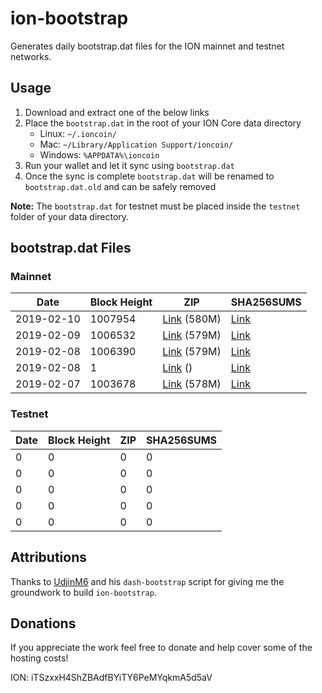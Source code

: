 # ion-bootstrap

Generates daily bootstrap.dat files for the ION mainnet and testnet networks.

## Usage

1. Download and extract one of the below links
2. Place the `bootstrap.dat` in the root of your ION Core data directory
    - Linux: `~/.ioncoin/`
    - Mac: `~/Library/Application Support/ioncoin/`
    - Windows: `%APPDATA%\ioncoin`
3. Run your wallet and let it sync using `bootstrap.dat`
4. Once the sync is complete `bootstrap.dat` will be renamed to `bootstrap.dat.old` and can be safely removed

**Note:** The `bootstrap.dat` for testnet must be placed inside the `testnet` folder of your data directory.

## bootstrap.dat Files

### Mainnet

|    Date    | Block Height | ZIP | SHA256SUMS |
| ---------- | ------------ | --- | ---------- |
| 2019-02-10 | 1007954 | [Link](https://s3-ap-southeast-2.amazonaws.com/ion-bootstrap/mainnet/2019-02-10/bootstrap.dat.zip) (580M) | [Link](https://s3-ap-southeast-2.amazonaws.com/ion-bootstrap/mainnet/2019-02-10/SHA256SUMS) |
| 2019-02-09 | 1006532 | [Link](https://s3-ap-southeast-2.amazonaws.com/ion-bootstrap/mainnet/2019-02-09/bootstrap.dat.zip) (579M) | [Link](https://s3-ap-southeast-2.amazonaws.com/ion-bootstrap/mainnet/2019-02-09/SHA256SUMS) |
| 2019-02-08 | 1006390 | [Link](https://s3-ap-southeast-2.amazonaws.com/ion-bootstrap/mainnet/2019-02-08/bootstrap.dat.zip) (579M) | [Link](https://s3-ap-southeast-2.amazonaws.com/ion-bootstrap/mainnet/2019-02-08/SHA256SUMS) |
| 2019-02-08 | 1 | [Link](https://s3-ap-southeast-2.amazonaws.com/ion-bootstrap/mainnet/2019-02-08/bootstrap.dat.zip) () | [Link](https://s3-ap-southeast-2.amazonaws.com/ion-bootstrap/mainnet/2019-02-08/SHA256SUMS) |
| 2019-02-07 | 1003678 | [Link](https://s3-ap-southeast-2.amazonaws.com/ion-bootstrap/mainnet/2019-02-07/bootstrap.dat.zip) (578M) | [Link](https://s3-ap-southeast-2.amazonaws.com/ion-bootstrap/mainnet/2019-02-07/SHA256SUMS) |

### Testnet

|    Date    | Block Height | ZIP | SHA256SUMS |
| ---------- | ------------ | --- | ---------- |
| 0 | 0 | 0 | 0 |
| 0 | 0 | 0 | 0 |
| 0 | 0 | 0 | 0 |
| 0 | 0 | 0 | 0 |
| 0 | 0 | 0 | 0 |

## Attributions

Thanks to [UdjinM6](https://github.com/UdjinM6) and his `dash-bootstrap` script
for giving me the groundwork to build `ion-bootstrap`.

## Donations

If you appreciate the work feel free to donate and help cover some of the
hosting costs!

ION: iTSzxxH4ShZBAdfBYiTY6PeMYqkmA5d5aV
